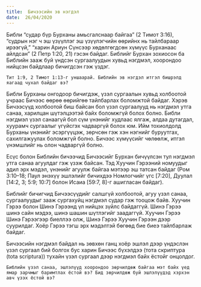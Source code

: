 ```yaml
---
title:  Бичээсийн эв нэгдэл
date:  26/04/2020
---
```


Библи “судар бүр Бурханы амьсгалснаар байгаа” (2 Tимот 3:16), “судрын нэг ч эш үзүүллэг эш үзүүлэгчийн өөрийнх нь тайлбараар ирээгүй,” “харин Ариун Сүнсээр хөдөлгөгдсөн хүмүүс Бурханаас айлдсан” (2 Петр 1:20, 21) гэсэн байдаг. Библийг Бурхан зохиосон ба Библийн зааж буй үндсэн сургаалуудын хувьд нэгдмэл, хоорондоо нийцсэн байдлаар бичигдсэн гэж үздэг.

`Тит 1:9, 2 Тимот 1:13-г уншаарай. Библийн эв нэгдэл итгэл бишрэлд яагаад чухал байдаг вэ?`

Библи Бурханы онгодоор бичигдэж, үзэл сургаалын хувьд холбоотой учраас Бичээс өөрөө өөрийгөө тайлбарлах боломжтой байдаг. Хэрэв Бичээсүүд холбоотой биш байсан бол үзэл сургаалууд нь нэгдмэл утга санаа, харилцан шүтэлцээтэй байх боломжгүй болох болно. Библи нэгдмэл үзэл санаагүй бол сүм үнэнийг худлаас ялгаж, алдаа дутагдал, хуурамч сургаалыг үгүйсгэх чадваргүй болох юм. Ийм тохиолдолд Бурханы үнэнийг эсэргүүцэж, зөрчсөн гэж хэн нэгнийг буруутгах, сахилгажуулах боломжгүй болно. Бичээс хүмүүсийг чөлөөлж, итгэл үнэмшлийг нь олон чадваргүй болно.

Есүс болон Библийн бичээчид Бичээсийг Бурхан бичүүлсэн тул нэгдмэл утга санаа агуулдаг гэж үзэж байсан. Тэд Хуучин Гэрээний номуудыг адил эрх мэдэл, үнэнийг агуулж байгаа мэтээр эш татсан байдаг (Ром 3:10–18; Паул энэхүү эшлэлийг бичихдээ Номлогчийг үгс [7:20], Дуулал [14:2, 3; 5:9; 10:7] болон Исаиа [59:7, 8]-г ашигласан байдаг).

Библийг бичигчид Бичээсүүдийг салшгүй холбоотой, агуу үзэл санаа, сургаалуудыг зааж сургахуйц нэгдмэл судар гэж тооцож байв. Хуучин Гэрээ болон Шинэ Гэрээнд үл нийцэх зүйлс байдаггүй. Шинэ Гэрээ шинэ сайн мэдээ, шинэ шашин шүтлэгийг заадаггүй. Хуучин Гэрээ Шинэ Гэрээгээр биеллээ олж, Шинэ Гэрээ Хуучин Гэрээн дээр суурилдаг. Хоёр Гэрээ тэгш эрх мэдэлтэй бөгөөд бие биеэ тайлбарлаж байдаг.

Бичээсийн нэгдмэл байдал нь зөвхөн ганц хоёр эшлэл дээр үндэслэн үзэл сургаал бий болгох бус харин Бичээс бүхэлдээ (тота скриптура (tota scriptura)) тухайн үзэл сургаал дээр нэгдмэл байх ёстойг онцолдог.

`Библийн үзэл санаа, эшлэлүүд хоорондоо зөрчилдөж байгаа мэт байх үед ямар зарчмыг баримтлах ёстой вэ? Бид зөрчилдөж буй эшлэлүүдэд хэрхэн авч үзэх ёстой вэ?`